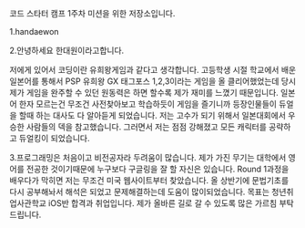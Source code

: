 코드 스타터 캠프 1주차 미션을 위한 저장소입니다.

1.handaewon

2.안녕하세요 한대원이라고합니다.

저에게 있어서 코딩이란 유희왕게임과 같다고 생각합니다.
고등학생 시절 학교에서 배운 일본어를 통해서 PSP 유희왕 GX 태그포스 1,2,3이라는 게임을 올 클리어했었는데 당시 제가 게임을 완주할 수 있던 원동력은 하면 할수록 제가 재미를 느꼈기 때문입니다. 일본어 한자 모르는건 무조건 사전찾아보고 학습하듯이 게임을 즐기니까 등장인물들이 듀얼을 할때 하는 대사도 다 알아듣게 되었습니다.
저는 고수가 되기 위해서 일본대회에서 우승한 사람들의 덱을 참고했습니다. 그러면서 저는 점점 강해졌고 모든 캐릭터를 공략하고 듀얼킹이 되었습니다.

3.프로그래밍은 처음이고 비전공자라 두려움이 많습니다.
제가 가진 무기는 대학에서 영어를 전공한 것이기때문에
누구보다 구글링을 잘 할 자신은 있습니다.
Round 1과정을 배우다가 막히면 저는 무조건 미국 웹사이트부터 찾았습니다. 
올 상반기에 문법기초를 다시 공부해놔서 해석은 되었고 문제해결하는데 도움이 많이되었습니다.
목표는 청년취업사관학교 iOS반 합격과 취업입니다. 
제가 올바른 길로 갈 수 있도록 많은 가르침 부탁드립니다.
